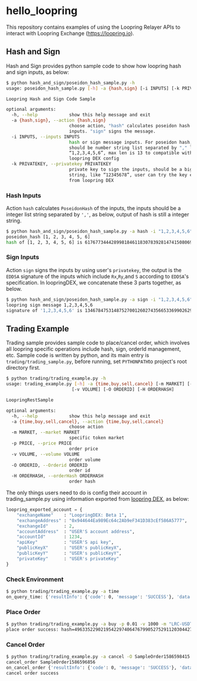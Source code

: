 # hello_loopring

This repository contains examples of using the Loopring Relayer APIs to interact with Loopring Exchange (https://loopring.io).

## Hash and Sign

Hash and Sign provides python sample code to show how loopring hash and sign inputs, as below:

```bash
$ python hash_and_sign/poseidon_hash_sample.py -h
usage: poseidon_hash_sample.py [-h] -a {hash,sign} [-i INPUTS] [-k PRIVATEKEY]

Loopring Hash and Sign Code Sample

optional arguments:
  -h, --help            show this help message and exit
  -a {hash,sign}, --action {hash,sign}
                        choose action, "hash" calculates poseidon hash of
                        inputs. "sign" signs the message.
  -i INPUTS, --inputs INPUTS
                        hash or sign message inputs. For poseidon hash, they
                        should be number string list separated by "," like
                        “1,2,3,4,5,6”, max len is 13 to compatible with
                        loopring DEX config
  -k PRIVATEKEY, --privatekey PRIVATEKEY
                        private key to sign the inputs, should be a big int
                        string, like “12345678”, user can try the key exported
                        from loopring DEX

```

### Hash Inputs

Action `hash` calculates `PoseidonHash` of the inputs, the inputs should be a integer list string separated by `','`, as below, output of hash is still a integer string.

```bash
$ python hash_and_sign/poseidon_hash_sample.py -a hash -i "1,2,3,4,5,6"
poseidon_hash [1, 2, 3, 4, 5, 6]
hash of [1, 2, 3, 4, 5, 6] is 6176773444289981846118307839281474150806945949724611589346553109129622523596
```

### Sign Inputs

Action `sign` signs the inputs by using user's `privatekey`, the output is the `EDDSA` signature of the inputs which include `Rx`,`Ry`,and `S` according to `EDDSA`'s specification. In loopringDEX, we concatenate these 3 parts together, as below.

```bash
$ python hash_and_sign/poseidon_hash_sample.py -a sign -i "1,2,3,4,5,6" -k "123456"
loopring sign message 1,2,3,4,5,6
signature of '1,2,3,4,5,6' is 13467847531487527001260274356653369902629934602648792938137682849997702052810,17034102387132086143868408284736328722663534859319845015635221999547971712812,15235585622868842803104165188060147849906727947244637197326176093821390010072
```

## Trading Example

Trading sample provides sample code to place/cancel order, which involves all loopring specific operations include hash, sign, orderId management, etc. Sample code is written by python, and its main entry is `trading/trading_sample.py`, before running, set `PYTHONPATH`to project's root directory first.

```bash
$ python trading/trading_example.py -h
usage: trading_example.py [-h] -a {time,buy,sell,cancel} [-m MARKET] [-p PRICE]
                         [-v VOLUME] [-O ORDERID] [-H ORDERHASH]

LoopringRestSample

optional arguments:
  -h, --help            show this help message and exit
  -a {time,buy,sell,cancel}, --action {time,buy,sell,cancel}
                        choose action
  -m MARKET, --market MARKET
                        specific token market
  -p PRICE, --price PRICE
                        order price
  -v VOLUME, --volume VOLUME
                        order volume
  -O ORDERID, --Orderid ORDERID
                        order id
  -H ORDERHASH, --orderHash ORDERHASH
                        order hash
```

The only things users need to do is config their account in trading_sample.py using information exported from [loopring DEX](<https://loopring.io/trade/>), as below:

```python
loopring_exported_account = {
    "exchangeName"    : "LoopringDEX: Beta 1",
    "exchangeAddress" : "0x944644Ea989Ec64c2Ab9eF341D383cEf586A5777",
    "exchangeId"      : 2,
    "accountAddress"  : "USER'S account address",
    "accountId"       : 1234,
    "apiKey"          : "USER'S api key",
    "publicKeyX"      : "USER's publicKeyX",
    "publicKeyY"      : "USER's publicKeyY",
    "privateKey"      : "USER's privateKey"
}
```

### Check Environment

```bash
$ python trading/trading_example.py -a time
on_query_time: {'resultInfo': {'code': 0, 'message': 'SUCCESS'}, 'data': 1586596797476}
```

### Place Order

```bash
$ python trading/trading_example.py -a buy -p 0.01 -v 1000 -m "LRC-USDT"
place order success: hash=4963352290219542297406476799052752911203044270145934664174347699420370758697, clientOrderId=SampleOrder1586598415
```

### Cancel Order

```bash
$ python trading/trading_example.py -a cancel -O SampleOrder1586598415
cancel_order SampleOrder1586596856
on_cancel_order {'resultInfo': {'code': 0, 'message': 'SUCCESS'}, 'data': True} {'accountId': 1234, 'clientOrderId': 'SampleOrder1586598415'}
cancel order success

```

